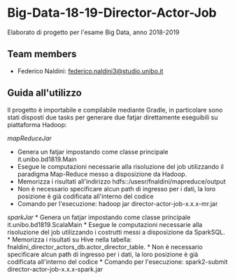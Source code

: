 # Big-Data-18-19-Director-Actor-Job

Elaborato di progetto per l'esame Big Data, anno 2018-2019

## Team members

 * Federico Naldini: [federico.naldini3@studio.unibo.it](mailto:federico.naldini3@studio.unibo.it)
 
  ## Guida all'utilizzo
Il progetto è importabile e compilabile mediante Gradle, in particolare sono stati disposti due tasks per 
generare due fatjar direttamente eseguibili su piattaforma Hadoop:
  
  *mapReduceJar*
  * Genera un fatjar impostando come classe principale it.unibo.bd1819.Main
  * Esegue le computazioni necessarie alla risoluzione del job utilizzando il paradigma Map-Reduce messo a disposizione da Hadoop.
  * Memorizza i risultati all'indirizzo hdfs::/usesr/fnaldini/mapreduce/output
  * Non è necessario specificare alcun path di ingresso per i dati, la loro posizione è già codificata all'interno del codice
  * Comando per l'esecuzione: hadoop jar director-actor-job-x.x.x-mr.jar  
  
   *sparkJar*
    * Genera un fatjar impostando come classe principale it.unibo.bd1819.ScalaMain
    * Esegue le computazioni necessarie alla risoluzione del job utilizzando i costrutti messi a disposizione da SparkSQL.
    * Memorizza i risultati su Hive nella tabella: fnaldini_director_actors_db.actor_director_table.
    * Non è necessario specificare alcun path di ingresso per i dati, la loro posizione è già codificata all'interno del codice
    * Comando per l'esecuzione: spark2-submit director-actor-job-x.x.x-spark.jar

 
